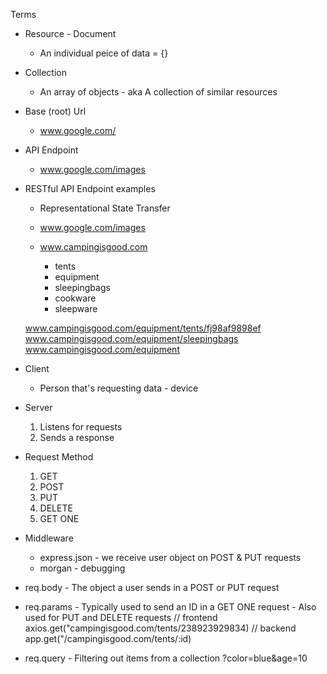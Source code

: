 Terms
* Resource - Document
    - An individual peice of data = {}

* Collection
    - An array of objects - aka A collection of similar resources

* Base (root) Url
    - www.google.com/

* API Endpoint
    - www.google.com/images

* RESTful API Endpoint examples
    - Representational State Transfer
    -  www.google.com/images

    - www.campingisgood.com
        - tents
        - equipment
        - sleepingbags
        - cookware
        - sleepware

    www.campingisgood.com/equipment/tents/fj98af9898ef
    www.campingisgood.com/equipment/sleepingbags
    www.campingisgood.com/equipment

* Client
    - Person that's requesting data - device

* Server
    1. Listens for requests
    2. Sends a response

* Request Method
    1. GET
    2. POST
    3. PUT
    4. DELETE
    5. GET ONE

* Middleware
    - express.json  - we receive user object on POST & PUT requests
    - morgan        - debugging

* req.body - The object a user sends in a POST or PUT request

* req.params - Typically used to send an ID in a GET ONE request
             - Also used for PUT and DELETE requests
    // frontend
    axios.get("campingisgood.com/tents/238923929834)
    // backend
    app.get("/campingisgood.com/tents/:id)

* req.query - Filtering out items from a collection 
    ?color=blue&age=10


